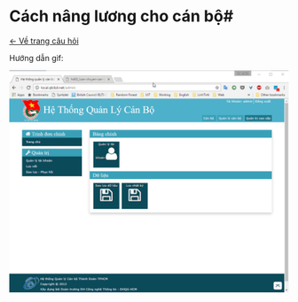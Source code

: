 # Cách nâng lương cho cán bộ#

[<- Về trang câu hỏi ](/tutorial/menu_cau-hoi-thuong-gap.html)

Hướng dẫn gif:

![](image\Screenshots\2017-04\2017-04\hd_nangluong.gif)
